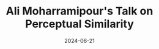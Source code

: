 ---
layout: post
title:  "Ali Moharramipour's Talk on Perceptual Similarity"
image: assets/images/gallery/11.jpg
date: 2024-06-21
excerpt: "Ali Moharramipour, Junior PI at RIKEN, explores perceptual similarity and its neuronal representations."
permalink: /gallery/2024-06-21-ali-moharramipour-talk/
---